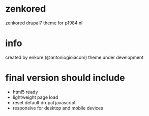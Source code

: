 zenkored
========

zenkored drupal7 theme for p1984.nl

info
========

created by enkore (@antoniogioiacom)
theme under development

final version should include
========

- html5 ready
- lightweight page load
- reset default drupal javascript
- responsive for desktop and mobile devices

